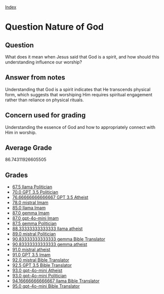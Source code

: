
[Index](../../index.md)
# Question Nature of God
## Question
What does it mean when Jesus said that God is a spirit, and how should this understanding influence our worship?

## Answer from notes
Understanding that God is a spirit indicates that He transcends physical form, which suggests that worshiping Him requires spiritual engagement rather than reliance on physical rituals.

## Concern used for grading
Understanding the essence of God and how to appropriately connect with Him in worship.

## Average Grade
86.74311926605505

## Grades
 * [67.5 llama Politician](../answers/llama_Politician/Nature_of_God.md)
 * [70.0 GPT 3.5 Politician](../answers/GPT_3.5_Politician/Nature_of_God.md)
 * [76.66666666666667 GPT 3.5 Atheist](../answers/GPT_3.5_Atheist/Nature_of_God.md)
 * [78.0 mistral Imam](../answers/mistral_Imam/Nature_of_God.md)
 * [85.0 llama Imam](../answers/llama_Imam/Nature_of_God.md)
 * [87.0 gemma Imam](../answers/gemma_Imam/Nature_of_God.md)
 * [87.0 gpt-4o-mini Imam](../answers/gpt-4o-mini_Imam/Nature_of_God.md)
 * [87.5 gemma Politician](../answers/gemma_Politician/Nature_of_God.md)
 * [88.33333333333333 llama atheist](../answers/llama_atheist/Nature_of_God.md)
 * [89.0 mistral Politician](../answers/mistral_Politician/Nature_of_God.md)
 * [90.83333333333333 gemma Bible Translator](../answers/gemma_Bible_Translator/Nature_of_God.md)
 * [90.83333333333333 gemma atheist](../answers/gemma_atheist/Nature_of_God.md)
 * [91.0 mistral atheist](../answers/mistral_atheist/Nature_of_God.md)
 * [91.0 GPT 3.5 Imam](../answers/GPT_3.5_Imam/Nature_of_God.md)
 * [92.0 mistral Bible Translator](../answers/mistral_Bible_Translator/Nature_of_God.md)
 * [92.5 GPT 3.5 Bible Translator](../answers/GPT_3.5_Bible_Translator/Nature_of_God.md)
 * [93.0 gpt-4o-mini Atheist](../answers/gpt-4o-mini_Atheist/Nature_of_God.md)
 * [93.0 gpt-4o-mini Politician](../answers/gpt-4o-mini_Politician/Nature_of_God.md)
 * [94.16666666666667 llama Bible Translator](../answers/llama_Bible_Translator/Nature_of_God.md)
 * [95.0 gpt-4o-mini Bible Translator](../answers/gpt-4o-mini_Bible_Translator/Nature_of_God.md)
